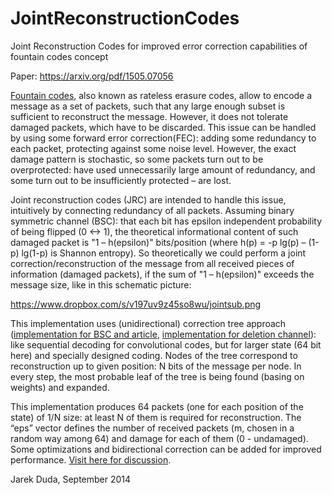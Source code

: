 JointReconstructionCodes
========================

Joint Reconstruction Codes for improved error correction capabilities of fountain codes concept

Paper: https://arxiv.org/pdf/1505.07056 

[Fountain codes](https://en.wikipedia.org/wiki/Fountain_code), also known as rateless erasure codes, allow to encode a message as a set of packets, such that any large enough subset is sufficient to reconstruct the message. However, it does not tolerate damaged packets, which have to be discarded. This issue can be handled by using some forward error correction(FEC): adding some redundancy to each packet, protecting against some noise level. However, the exact damage pattern is stochastic, so some packets turn out to be overprotected: have used unnecessarily large amount of redundancy, and some turn out to be insufficiently protected – are lost.

Joint reconstruction codes (JRC) are intended to handle this issue, intuitively by connecting redundancy of all packets. Assuming binary symmetric channel (BSC): that each bit has epsilon independent probability of being flipped (0 <-> 1), the theoretical informational content of such damaged packet is "1 – h(epsilon)" bits/position (where h(p) = -p lg(p) – (1-p) lg(1-p) is Shannon entropy). So theoretically we could perform a joint correction/reconstruction of the message from all received pieces of information (damaged packets), if the sum of "1 – h(epsilon)" exceeds the message size, like in this schematic picture:

https://www.dropbox.com/s/v197uv9z45so8wu/jointsub.png

This implementation uses (unidirectional) correction tree approach ([implementation for BSC and article]( https://arxiv.org/pdf/1204.5317), [implementation for deletion channel](https://github.com/JarekDuda/DeletionChannelPracticalCorrection)): like sequential decoding for convolutional codes, but for larger state (64 bit here) and specially designed coding. Nodes of the tree correspond to reconstruction up to given position: N bits of the message per node. In every step, the most probable leaf of the tree is being found (basing on weights) and expanded.

This implementation produces 64 packets (one for each position of the state) of 1/N size: at least N of them is required for reconstruction. The “eps” vector defines the number of received packets (m, chosen in a random way among 64) and damage for each of them (0 - undamaged). Some optimizations and bidirectional correction can be added for improved performance. [Visit here for discussion](http://encode.su/threads/2056-Enhancing-the-concept-of-fountain-codes-for-better-noise-handling-%28joint-correction%29?p=40598#post40598).

Jarek Duda, September 2014
